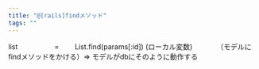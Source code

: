 ```yaml
---
title: "@[rails]findメソッド"
tags: ""
---
```


list　　　　 　= 　　List.find(params[:id])
(ローカル変数)　　　　（モデルにfindメソッドをかける）=> モデルがdbにそのように動作する
